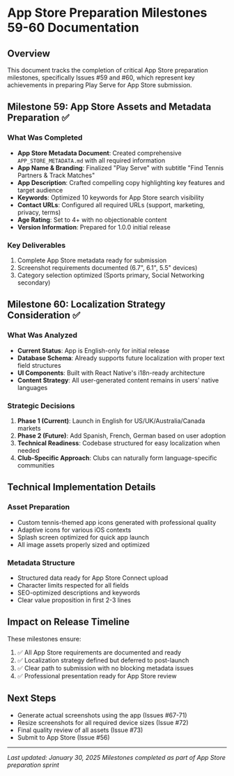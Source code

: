 # App Store Preparation Milestones 59-60 Documentation

## Overview
This document tracks the completion of critical App Store preparation milestones, specifically Issues #59 and #60, which represent key achievements in preparing Play Serve for App Store submission.

## Milestone 59: App Store Assets and Metadata Preparation ✅

### What Was Completed
- **App Store Metadata Document**: Created comprehensive `APP_STORE_METADATA.md` with all required information
- **App Name & Branding**: Finalized "Play Serve" with subtitle "Find Tennis Partners & Track Matches"
- **App Description**: Crafted compelling copy highlighting key features and target audience
- **Keywords**: Optimized 10 keywords for App Store search visibility
- **Contact URLs**: Configured all required URLs (support, marketing, privacy, terms)
- **Age Rating**: Set to 4+ with no objectionable content
- **Version Information**: Prepared for 1.0.0 initial release

### Key Deliverables
1. Complete App Store metadata ready for submission
2. Screenshot requirements documented (6.7", 6.1", 5.5" devices)
3. Category selection optimized (Sports primary, Social Networking secondary)

## Milestone 60: Localization Strategy Consideration ✅

### What Was Analyzed
- **Current Status**: App is English-only for initial release
- **Database Schema**: Already supports future localization with proper text field structures
- **UI Components**: Built with React Native's i18n-ready architecture
- **Content Strategy**: All user-generated content remains in users' native languages

### Strategic Decisions
1. **Phase 1 (Current)**: Launch in English for US/UK/Australia/Canada markets
2. **Phase 2 (Future)**: Add Spanish, French, German based on user adoption
3. **Technical Readiness**: Codebase structured for easy localization when needed
4. **Club-Specific Approach**: Clubs can naturally form language-specific communities

## Technical Implementation Details

### Asset Preparation
- Custom tennis-themed app icons generated with professional quality
- Adaptive icons for various iOS contexts
- Splash screen optimized for quick app launch
- All image assets properly sized and optimized

### Metadata Structure
- Structured data ready for App Store Connect upload
- Character limits respected for all fields
- SEO-optimized descriptions and keywords
- Clear value proposition in first 2-3 lines

## Impact on Release Timeline

These milestones ensure:
1. ✅ All App Store requirements are documented and ready
2. ✅ Localization strategy defined but deferred to post-launch
3. ✅ Clear path to submission with no blocking metadata issues
4. ✅ Professional presentation ready for App Store review

## Next Steps
- Generate actual screenshots using the app (Issues #67-71)
- Resize screenshots for all required device sizes (Issue #72)
- Final quality review of all assets (Issue #73)
- Submit to App Store (Issue #56)

---
*Last updated: January 30, 2025*
*Milestones completed as part of App Store preparation sprint*